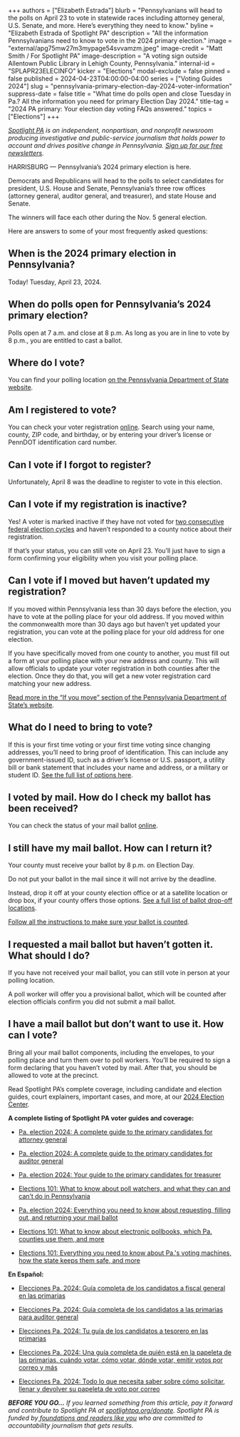 +++
authors = ["Elizabeth Estrada"]
blurb = "Pennsylvanians will head to the polls on April 23 to vote in statewide races including attorney general, U.S. Senate, and more. Here’s everything they need to know."
byline = "Elizabeth Estrada of Spotlight PA"
description = "All the information Pennsylvanians need to know to vote in the 2024 primary election."
image = "external/apg75mw27m3mypage54svvamzm.jpeg"
image-credit = "Matt Smith / For Spotlight PA"
image-description = "A voting sign outside Allentown Public Library in Lehigh County, Pennsylvania."
internal-id = "SPLAPR23ELECINFO"
kicker = "Elections"
modal-exclude = false
pinned = false
published = 2024-04-23T04:00:00-04:00
series = ["Voting Guides 2024"]
slug = "pennsylvania-primary-election-day-2024-voter-information"
suppress-date = false
title = "What time do polls open and close Tuesday in Pa.? All the information you need for primary Election Day 2024."
title-tag = "2024 PA primary: Your election day voting FAQs answered."
topics = ["Elections"]
+++

<a href="https://www.spotlightpa.org/"><em>Spotlight PA</em></a><em> is an independent, nonpartisan, and nonprofit newsroom producing investigative and public-service journalism that holds power to account and drives positive change in Pennsylvania. </em><a href="https://www.spotlightpa.org/newsletters"><em>Sign up for our free newsletters</em></a><em>.</em>

HARRISBURG — Pennsylvania’s 2024 primary election is here.

Democrats and Republicans will head to the polls to select candidates for president, U.S. House and Senate, Pennsylvania’s three row offices (attorney general, auditor general, and treasurer), and state House and Senate.

The winners will face each other during the Nov. 5 general election.

Here are answers to some of your most frequently asked questions:

<script src="https://www.spotlightpa.org/embed.js" async></script><div data-spl-embed-version="1" data-spl-src="https://www.spotlightpa.org/embeds/newsletter/"></div>

## When is the 2024 primary election in Pennsylvania?

Today! Tuesday, April 23, 2024.

## When do polls open for Pennsylvania’s 2024 primary election?

Polls open at 7 a.m. and close at 8 p.m. As long as you are in line to vote by 8 p.m., you are entitled to cast a ballot.

## Where do I vote?

You can find your polling location <a href="https://www.pavoterservices.pa.gov/Pages/PollingPlaceInfo.aspx">on the Pennsylvania Department of State website</a>.

## Am I registered to vote?

You can check your voter registration <a href="https://www.pavoterservices.pa.gov/pages/voterregistrationstatus.aspx">online</a>. Search using your name, county, ZIP code, and birthday, or by entering your driver’s license or PennDOT identification card number.

## Can I vote if I forgot to register?

Unfortunately, April 8 was the deadline to register to vote in this election.

## Can I vote if my registration is inactive?

Yes! A voter is marked inactive if they have not voted for <a href="https://www.spotlightpa.org/news/2022/06/pennsylvania-doug-mastriano-voter-roll-clean/">two consecutive federal election cycles</a> and haven’t responded to a county notice about their registration.

If that’s your status, you can still vote on April 23. You’ll just have to sign a form confirming your eligibility when you visit your polling place.

## Can I vote if I moved but haven’t updated my registration?

If you moved within Pennsylvania less than 30 days before the election, you have to vote at the polling place for your old address. If you moved within the commonwealth more than 30 days ago but haven’t yet updated your registration, you can vote at the polling place for your old address for one election.

If you have specifically moved from one county to another, you must fill out a form at your polling place with your new address and county. This will allow officials to update your voter registration in both counties after the election. Once they do that, you will get a new voter registration card matching your new address.

<a href="https://www.vote.pa.gov/Register-to-Vote/Pages/Update-Your-Registration.aspx#:~:text=to%20an%20election.-,If%20you%20move%3A,-To%20Pennsylvania%20from">Read more in the “If you move” section of the Pennsylvania Department of State’s website</a>.<u></u>

## What do I need to bring to vote?

If this is your first time voting or your first time voting since changing addresses, you’ll need to bring proof of identification. This can include any government-issued ID, such as a driver’s license or U.S. passport, a utility bill or bank statement that includes your name and address, or a military or student ID. <a href="https://www.vote.pa.gov/Register-to-Vote/Pages/Voter-ID-for-First-Time-Voters.aspx">See the full list of options here</a>.

## I voted by mail. How do I check my ballot has been received?

You can check the status of your mail ballot <a href="http://vote.pa.gov/MailBallotStatus">online</a>.

## I still have my mail ballot. How can I return it?

Your county must receive your ballot by 8 p.m. on Election Day.

Do not put your ballot in the mail since it will not arrive by the deadline.

Instead, drop it off at your county election office or at a satellite location or drop box, if your county offers those options. <a href="https://www.vote.pa.gov/Voting-in-PA/pages/return-ballot.aspx">See a full list of ballot drop-off locations</a>.

<a href="https://www.spotlightpa.org/news/2024/04/pennsylvania-primary-election-2024-mail-ballot-how-to-request-fill-out-return/">Follow all the instructions to make sure your ballot is counted</a>.

<script src="https://www.spotlightpa.org/embed.js" async></script><div data-spl-embed-version="1" data-spl-src="https://www.spotlightpa.org/embeds/donate/"></div>

## I requested a mail ballot but haven’t gotten it. What should I do?

If you have not received your mail ballot, you can still vote in person at your polling location.

A poll worker will offer you a provisional ballot, which will be counted after election officials confirm you did not submit a mail ballot.

## I have a mail ballot but don’t want to use it. How can I vote?

Bring all your mail ballot components, including the envelopes, to your polling place and turn them over to poll workers. You’ll be required to sign a form declaring that you haven’t voted by mail. After that, you should be allowed to vote at the precinct.

Read Spotlight PA’s complete coverage, including candidate and election guides, court explainers, important cases, and more, at our <a href="https://www.spotlightpa.org/elections">2024 Election Center</a>.

<strong>A complete listing of Spotlight PA voter guides and coverage:</strong>

- <a href="https://www.spotlightpa.org/news/2024/03/pennsylvania-election-2024-attorney-general-primary-candidates/">Pa. election 2024: A complete guide to the primary candidates for attorney general</a>

- <a href="https://www.spotlightpa.org/news/2024/03/pennsylvania-election-2024-auditor-general-candidates-tim-defoor-malcolm-kenyatta-mark-pinsley/">Pa. election 2024: A complete guide to the primary candidates for auditor general</a>

- <a href="https://www.spotlightpa.org/news/2024/03/pennsylvania-election-2024-treasurer-primary-candidates-stacy-garrity-ryan-bizzarro-erin-mcclelland/">Pa. election 2024: Your guide to the primary candidates for treasurer</a>

- <a href="https://www.spotlightpa.org/news/2024/03/pennsylvania-poll-watcher-election-2024-donald-trump-explainer/">Elections 101: What to know about poll watchers, and what they can and can’t do in Pennsylvania</a>

- <a href="https://www.spotlightpa.org/news/2024/04/pennsylvania-primary-election-2024-mail-ballot-how-to-request-fill-out-return/">Pa. election 2024: Everything you need to know about requesting, filling out, and returning your mail ballot</a>

- <a href="https://www.spotlightpa.org/news/2024/03/pennsylvania-electronic-pollbook-voter-registration-election-2024-explainer/">Elections 101: What to know about electronic pollbooks, which Pa. counties use them, and more</a>

- <a href="https://www.spotlightpa.org/news/2024/02/pennsylvania-voting-machines-elections-101-prebunking/">Elections 101: Everything you need to know about Pa.&#39;s voting machines, how the state keeps them safe, and more</a>

<strong>En Español:</strong>

- <a href="https://www.spotlightpa.org/news/2024/03/elecciones-pensilvania-2024-fiscal-general-candidatos-primarias/">Elecciones Pa. 2024: Guía completa de los candidatos a fiscal general en las primarias</a>

- <a href="https://www.spotlightpa.org/news/2024/03/elecciones-pennsylvania-2024-gu-completa-de-los-candidatos-las-primarias-para-auditor-general/">Elecciones Pa. 2024: Guía completa de los candidatos a las primarias para auditor general</a>

- <a href="https://www.spotlightpa.org/news/2024/03/eleccion-pensilvania-2024-primarias-tesorero-candidatos-stacy-garrity-ryan-bizzarro-erin-mcclelland/">Elecciones Pa. 2024: Tu guía de los candidatos a tesorero en las primarias</a>

- <a href="https://www.spotlightpa.org/news/2024/04/pensilvania-primarias-elecciones-2024-votar-informacion/">Elecciones Pa. 2024: Una guía completa de quién está en la papeleta de las primarias, cuándo votar, cómo votar, dónde votar, emitir votos por correo y más</a><u></u>

- <a href="https://www.spotlightpa.org/news/2024/04/pensilvania-primarias-elecciones-2024-votar-correo-como-llenar/">Elecciones Pa. 2024: Todo lo que necesita saber sobre cómo solicitar, llenar y devolver su papeleta de voto por correo</a>

<strong><em>BEFORE YOU GO…</em></strong><em> If you learned something from this article, pay it forward and contribute to Spotlight PA at </em><a href="https://www.spotlightpa.org/donate"><em>spotlightpa.org/donate</em></a><em>. Spotlight PA is funded by</em><a href="https://www.spotlightpa.org/support"><em> foundations and readers like you</em></a><em> who are committed to accountability journalism that gets results.</em>

